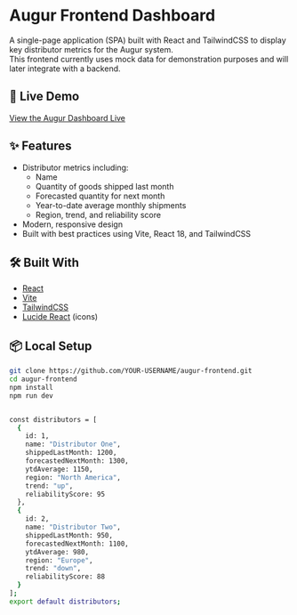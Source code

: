 # Augur Frontend Dashboard

A single-page application (SPA) built with React and TailwindCSS to display key distributor metrics for the Augur system.  
This frontend currently uses mock data for demonstration purposes and will later integrate with a backend.

## 🚀 Live Demo
[View the Augur Dashboard Live](https://augur-frontend.vercel.app)

## ✨ Features
- Distributor metrics including:
  - Name
  - Quantity of goods shipped last month
  - Forecasted quantity for next month
  - Year-to-date average monthly shipments
  - Region, trend, and reliability score
- Modern, responsive design
- Built with best practices using Vite, React 18, and TailwindCSS

## 🛠️ Built With
- [React](https://react.dev/)
- [Vite](https://vitejs.dev/)
- [TailwindCSS](https://tailwindcss.com/)
- [Lucide React](https://lucide.dev/) (icons)

## 📦 Local Setup

```bash
git clone https://github.com/YOUR-USERNAME/augur-frontend.git
cd augur-frontend
npm install
npm run dev


const distributors = [
  {
    id: 1,
    name: "Distributor One",
    shippedLastMonth: 1200,
    forecastedNextMonth: 1300,
    ytdAverage: 1150,
    region: "North America",
    trend: "up",
    reliabilityScore: 95
  },
  {
    id: 2,
    name: "Distributor Two",
    shippedLastMonth: 950,
    forecastedNextMonth: 1100,
    ytdAverage: 980,
    region: "Europe",
    trend: "down",
    reliabilityScore: 88
  }
];
export default distributors;
